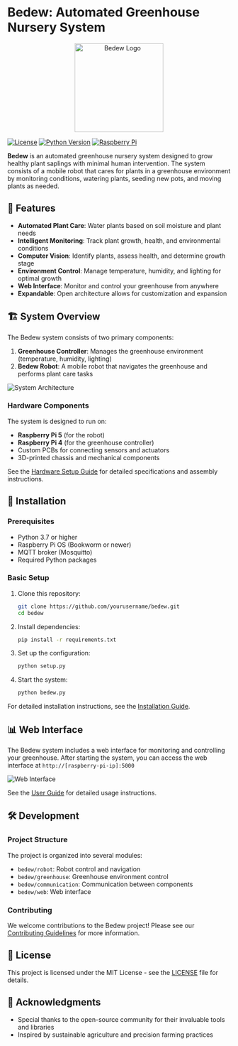 # Bedew: Automated Greenhouse Nursery System

<p align="center">
  <img src="docs/images/bedew-logo.png" alt="Bedew Logo" width="200"/>
</p>

[![License](https://img.shields.io/github/license/yourusername/bedew)](https://github.com/yourusername/bedew/blob/main/LICENSE)
[![Python Version](https://img.shields.io/badge/python-3.7%2B-blue)](https://www.python.org/downloads/)
[![Raspberry Pi](https://img.shields.io/badge/Raspberry%20Pi-Compatible-green)](https://www.raspberrypi.org/)

**Bedew** is an automated greenhouse nursery system designed to grow healthy plant saplings with minimal human intervention. The system consists of a mobile robot that cares for plants in a greenhouse environment by monitoring conditions, watering plants, seeding new pots, and moving plants as needed.

## 🌱 Features

- **Automated Plant Care**: Water plants based on soil moisture and plant needs
- **Intelligent Monitoring**: Track plant growth, health, and environmental conditions
- **Computer Vision**: Identify plants, assess health, and determine growth stage
- **Environment Control**: Manage temperature, humidity, and lighting for optimal growth
- **Web Interface**: Monitor and control your greenhouse from anywhere
- **Expandable**: Open architecture allows for customization and expansion

## 🏗️ System Overview

The Bedew system consists of two primary components:

1. **Greenhouse Controller**: Manages the greenhouse environment (temperature, humidity, lighting)
2. **Bedew Robot**: A mobile robot that navigates the greenhouse and performs plant care tasks

![System Architecture](docs/images/system-architecture.png)

### Hardware Components

The system is designed to run on:
- **Raspberry Pi 5** (for the robot)
- **Raspberry Pi 4** (for the greenhouse controller)
- Custom PCBs for connecting sensors and actuators
- 3D-printed chassis and mechanical components

See the [Hardware Setup Guide](docs/hardware_setup.md) for detailed specifications and assembly instructions.

## 🚀 Installation

### Prerequisites

- Python 3.7 or higher
- Raspberry Pi OS (Bookworm or newer)
- MQTT broker (Mosquitto)
- Required Python packages

### Basic Setup

1. Clone this repository:
   ```bash
   git clone https://github.com/yourusername/bedew.git
   cd bedew
   ```

2. Install dependencies:
   ```bash
   pip install -r requirements.txt
   ```

3. Set up the configuration:
   ```bash
   python setup.py
   ```

4. Start the system:
   ```bash
   python bedew.py
   ```

For detailed installation instructions, see the [Installation Guide](docs/installation.md).

## 📊 Web Interface

The Bedew system includes a web interface for monitoring and controlling your greenhouse. After starting the system, you can access the web interface at `http://[raspberry-pi-ip]:5000`

![Web Interface](docs/images/web-interface.png)

See the [User Guide](docs/user_guide.md) for detailed usage instructions.

## 🛠️ Development

### Project Structure

The project is organized into several modules:

- `bedew/robot`: Robot control and navigation
- `bedew/greenhouse`: Greenhouse environment control
- `bedew/communication`: Communication between components
- `bedew/web`: Web interface

### Contributing

We welcome contributions to the Bedew project! Please see our [Contributing Guidelines](CONTRIBUTING.md) for more information.

## 📜 License

This project is licensed under the MIT License - see the [LICENSE](LICENSE) file for details.

## 🙏 Acknowledgments

- Special thanks to the open-source community for their invaluable tools and libraries
- Inspired by sustainable agriculture and precision farming practices
